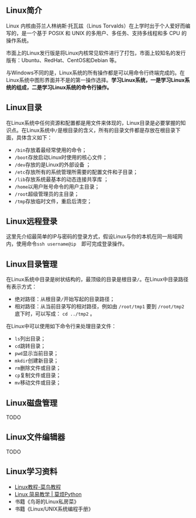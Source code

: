 ## Linux简介

Linux 内核由芬兰人林纳斯·托瓦兹（Linus Torvalds）在上学时出于个人爱好而编写的，是一个基于 POSIX 和 UNIX 的多用户、多任务、支持多线程和多 CPU 的操作系统。

市面上的Linux发行版是将Linux内核常见软件进行了打包，市面上较知名的发行版有：Ubuntu、RedHat、CentOS和Debian 等。

与Windows不同的是，Linux系统的所有操作都是可以用命令行终端完成的。在Linux系统中图形界面并不是的第一操作选择。**学习Linux系统，一是学习Linux系统的组成，二是学习Linux系统的命令行操作。**

## Linux目录

在Linux系统中任何资源和配置都是用文件来体现的，Linux目录是必要掌握的知识点。在Linux系统中`/`是根目录的含义，所有的目录文件都是存放在根目录下面，具体含义如下：

- `/bin`存放着最经常使用的命令；
- `/boot`存放启动Linux时使用的核心文件； 
- `/dev`存放的是Linux的外部设备 ；
- `/etc`存放所有的系统管理所需要的配置文件和子目录；
- `/lib`存放系统最基本的动态连接共享库 ；
- `/home`以用户账号命令的用户主目录；
- `/root`超级管理员的主目录；
- `/tmp`存放临时文件，重启后清空；

## Linux远程登录

这里先介绍最简单的IP与密码的登录方式，假设Linux与你的本机在同一局域网内，使用命令`ssh username@ip  `即可完成登录操作。

## Linux目录管理

在Linux系统中目录是树状结构的，最顶级的目录是根目录`/`。在Linux中目录路径有表示方式：

- 绝对路径：从根目录`/`开始写起的目录路径；
- 相对路径：从当前目录写的相对路径，例如由 `/root/tmp1` 要到 `/root/tmp2` 底下时，可以写成： `cd ../tmp2` 。

在Linux中可以使用如下命令行来处理目录文件：

- `ls`列出目录；
- `cd`跳转目录；
- `pwd`显示当前目录；
- `mkdir`创建新目录；
- `rm`删除文件或目录；
- `cp`复制文件或目录；
- `mv`移动文件或目录；

## Linux磁盘管理

TODO

## Linux文件编辑器

TODO

## Linux学习资料

- [Linux教程-菜鸟教程](https://www.runoob.com/linux/linux-tutorial.html)
- [Linux 简易教学 | 莫烦Python](https://morvanzhou.github.io/tutorials/others/linux-basic/)
- 书籍《鸟哥的Linux私房菜》
- 书籍《Linux/UNIX系统编程手册》

